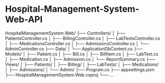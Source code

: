# Hospital-Management-System-Web-API
HospitalManagementSystem.Web/
├── Controllers/
│   ├── PatientsController.cs
│   ├── BillingController.cs
│   ├── LabTestsController.cs
│   ├── MedicationsController.cs
│   ├── AdmissionsController.cs
│   └── AdminController.cs
├── Data/
│   └── ApplicationDbContext.cs
├── Models/
│   ├── Patient.cs
│   ├── Bill.cs
│   ├── BillItem.cs
│   ├── LabTest.cs
│   ├── Medication.cs
│   ├── Admission.cs
│   └── ReportSummary.cs
├── Views/
│   ├── Patients/
│   ├── Billing/
│   ├── LabTests/
│   ├── Medications/
│   ├── Admissions/
│   └── Admin/
├── Program.cs
├── appsettings.json
├── HospitalManagementSystem.Web.csproj
└── ...
